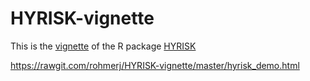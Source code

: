 # HYRISK-vignette
This is the [vignette](https://github.com/rohmerj/HYRISK-vignette/blob/main/hyrisk_demo.nb.html) of the R package [HYRISK](www)

https://rawgit.com/rohmerj/HYRISK-vignette/master/hyrisk_demo.html
